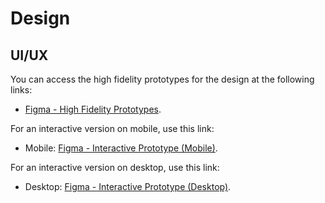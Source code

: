 # Design

## UI/UX

You can access the high fidelity prototypes for the design at the following links:

- [Figma - High Fidelity Prototypes](https://www.figma.com/file/bkBqyAk9JJStwVrChbbgiD/WebApp2023?type=design&node-id=0%3A1&t=94tPsTju3t7tRU3F-1).

For an interactive version on mobile, use this link:
- Mobile: [Figma - Interactive Prototype (Mobile)](https://www.figma.com/proto/Wm1jv5404NaYCvD7pEtaGl/RoadmapMobile?page-id=0%3A1&type=design&node-id=1-73&viewport=660%2C698%2C0.26&scaling=min-zoom&starting-point-node-id=1%3A73&mode=design).

For an interactive version on desktop, use this link:


- Desktop: [Figma - Interactive Prototype (Desktop)](https://www.figma.com/proto/px8Ovjmyjx5nLfK6YNkYpT/RoadmapDesktop?page-id=0%3A1&type=design&node-id=1-66&viewport=550%2C591%2C0.29&scaling=min-zoom&starting-point-node-id=1%3A66&mode=design).
